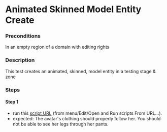 # Animated Skinned Model Entity Create

### Preconditions
In an empty region of a domain with editing rights

### Description
This test creates an animated, skinned, model entity in a testing stage & zone

### Steps

#### Step 1
- run this [script URL](./create.js?raw=true) (from menu/Edit/Open and Run scripts From URL...). 
- expected: The avatar's clothing should properly follow her.  You should not be able to see her legs through her pants.